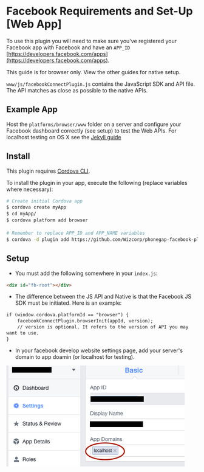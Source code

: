 # Facebook Requirements and Set-Up [Web App]

To use this plugin you will need to make sure you've registered your Facebook app with Facebook and have an `APP_ID` [https://developers.facebook.com/apps](https://developers.facebook.com/apps).

This guide is for browser only. View the other guides for native setup.

`www/js/facebookConnectPlugin.js` contains the JavaScript SDK and API file. The API matches as close as possible to the native APIs.

## Example App

Host the `platforms/browser/www` folder on a server and configure your Facebook dashboard correctly (see setup) to test the Web APIs. For localhost testing on OS X see the [Jekyll guide](guide/JEKYLL_GUIDE.md)

## Install

This plugin requires [Cordova CLI](http://cordova.apache.org/docs/en/4.0.0/guide_cli_index.md.html).

To install the plugin in your app, execute the following (replace variables where necessary):

```sh
# Create initial Cordova app
$ cordova create myApp
$ cd myApp/
$ cordova platform add browser

# Remember to replace APP_ID and APP_NAME variables
$ cordova -d plugin add https://github.com/Wizcorp/phonegap-facebook-plugin/ --variable APP_ID="123456789" --variable APP_NAME="myApplication"
```

## Setup

- You must add the following somewhere in your `index.js`:

```html
<div id="fb-root"></div>
```

- The difference between the JS API and Native is that the Facebook JS SDK must be initiated. Here is an example:

```
if (window.cordova.platformId == "browser") {
   	facebookConnectPlugin.browserInit(appId, version);
   	// version is optional. It refers to the version of API you may want to use.
}
```

- In your facebook develop website settings page, add your server's domain to app doamin (or localhost for testing).

![image](app_domain_setup.png)